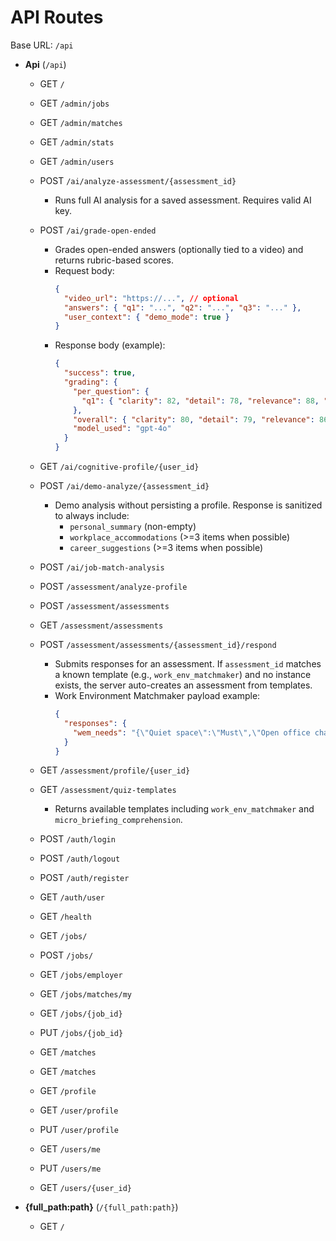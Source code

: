 # API Routes

Base URL: `/api`

- __Api__ (`/api`)

  - GET `/`

  - GET `/admin/jobs`

  - GET `/admin/matches`

  - GET `/admin/stats`

  - GET `/admin/users`

  - POST `/ai/analyze-assessment/{assessment_id}`
    - Runs full AI analysis for a saved assessment. Requires valid AI key.
  - POST `/ai/grade-open-ended`
    - Grades open-ended answers (optionally tied to a video) and returns rubric-based scores.
    - Request body:
      ```json
      {
        "video_url": "https://...", // optional
        "answers": { "q1": "...", "q2": "...", "q3": "..." },
        "user_context": { "demo_mode": true }
      }
      ```
    - Response body (example):
      ```json
      {
        "success": true,
        "grading": {
          "per_question": {
            "q1": { "clarity": 82, "detail": 78, "relevance": 88, "rationale": "..." }
          },
          "overall": { "clarity": 80, "detail": 79, "relevance": 86, "rationale": "..." },
          "model_used": "gpt-4o"
        }
      }
      ```

  - GET `/ai/cognitive-profile/{user_id}`

  - POST `/ai/demo-analyze/{assessment_id}`
    - Demo analysis without persisting a profile. Response is sanitized to always include:
      - `personal_summary` (non-empty)
      - `workplace_accommodations` (>=3 items when possible)
      - `career_suggestions` (>=3 items when possible)

  - POST `/ai/job-match-analysis`

  - POST `/assessment/analyze-profile`

  - POST `/assessment/assessments`

  - GET `/assessment/assessments`

  - POST `/assessment/assessments/{assessment_id}/respond`
    - Submits responses for an assessment. If `assessment_id` matches a known template (e.g., `work_env_matchmaker`) and no instance exists, the server auto-creates an assessment from templates.
    - Work Environment Matchmaker payload example:
      ```json
      {
        "responses": {
          "wem_needs": "{\"Quiet space\":\"Must\",\"Open office chatter\":\"Avoid\"}"
        }
      }
      ```

  - GET `/assessment/profile/{user_id}`

  - GET `/assessment/quiz-templates`
    - Returns available templates including `work_env_matchmaker` and `micro_briefing_comprehension`.

  - POST `/auth/login`

  - POST `/auth/logout`

  - POST `/auth/register`

  - GET `/auth/user`

  - GET `/health`

  - GET `/jobs/`

  - POST `/jobs/`

  - GET `/jobs/employer`

  - GET `/jobs/matches/my`

  - GET `/jobs/{job_id}`

  - PUT `/jobs/{job_id}`

  - GET `/matches`

  - GET `/matches`

  - GET `/profile`

  - GET `/user/profile`

  - PUT `/user/profile`

  - GET `/users/me`

  - PUT `/users/me`

  - GET `/users/{user_id}`


- __{full_path:path}__ (`/{full_path:path}`)

  - GET `/`

